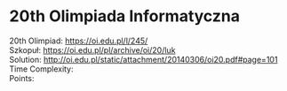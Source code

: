 # 20th Olimpiada Informatyczna
20th Olimpiad: https://oi.edu.pl/l/245/<br />
Szkopuł: https://oi.edu.pl/pl/archive/oi/20/luk <br />
Solution: http://oi.edu.pl/static/attachment/20140306/oi20.pdf#page=101 <br />
Time Complexity: <br />
Points:  <br />